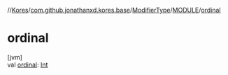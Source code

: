//[Kores](../../../../index.md)/[com.github.jonathanxd.kores.base](../../index.md)/[ModifierType](../index.md)/[MODULE](index.md)/[ordinal](ordinal.md)

# ordinal

[jvm]\
val [ordinal](ordinal.md): [Int](https://kotlinlang.org/api/latest/jvm/stdlib/kotlin/-int/index.html)
